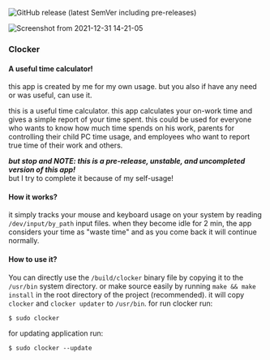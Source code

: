 <!--
 Copyright (C) 2021 rdwn
 
 This file is part of Clocker.
 
 Clocker is free software: you can redistribute it and/or modify
 it under the terms of the GNU General Public License as published by
 the Free Software Foundation, either version 3 of the License, or
 (at your option) any later version.
 
 Clocker is distributed in the hope that it will be useful,
 but WITHOUT ANY WARRANTY; without even the implied warranty of
 MERCHANTABILITY or FITNESS FOR A PARTICULAR PURPOSE.  See the
 GNU General Public License for more details.
 
 You should have received a copy of the GNU General Public License
 along with Clocker.  If not, see <http://www.gnu.org/licenses/>.
-->

![GitHub release (latest SemVer including pre-releases)](https://img.shields.io/github/v/release/rdwnsjjd/Clocker?include_prereleases)

![Screenshot from 2021-12-31 14-21-05](https://user-images.githubusercontent.com/84472404/147819454-e10037d4-23d8-40fb-ad68-6fda91b730e5.png)


### Clocker
#### A useful time calculator!
this app is created by me for my own usage. but you also if have any need or was useful, can use it.

this is a useful time calculator. this app calculates your on-work time and gives a simple report of your time spent.
this could be used for everyone who wants to know how much time spends on his work, parents for controlling their child PC time usage, and employees who want to report true time of their work and others.

***but stop and NOTE: this is a pre-release, unstable, and uncompleted version of this app!*** <br />
but I try to complete it because of my self-usage!

#### How it works?
it simply tracks your mouse and keyboard usage on your system by reading `/dev/input/by_path` input files.
when they become idle for 2 min, the app considers your time as "waste time" and as you come back it will continue normally.

#### How to use it?
You can directly use the `/build/clocker` binary file by copying it to the `/usr/bin` system directory.
or make source easily by running `make && make install` in the root directory of the project (recommended).
it will copy `clocker` and `clocker updater` to `/usr/bin`.
for run clocker run:
```
$ sudo clocker
```

for updating application run:
```
$ sudo clocker --update
```
